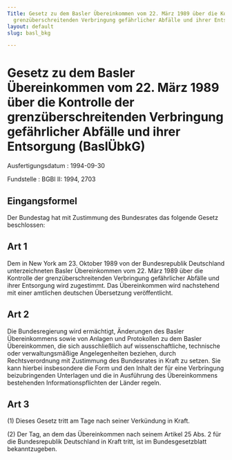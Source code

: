 ```yaml
---
Title: Gesetz zu dem Basler Übereinkommen vom 22. März 1989 über die Kontrolle der
  grenzüberschreitenden Verbringung gefährlicher Abfälle und ihrer Entsorgung
layout: default
slug: basl_bkg

---
```


# Gesetz zu dem Basler Übereinkommen vom 22. März 1989 über die Kontrolle der grenzüberschreitenden Verbringung gefährlicher Abfälle und ihrer Entsorgung (BaslÜbkG)

Ausfertigungsdatum
:   1994-09-30

Fundstelle
:   BGBl II: 1994, 2703



## Eingangsformel

Der Bundestag hat mit Zustimmung des Bundesrates das folgende Gesetz
beschlossen:


## Art 1

Dem in New York am 23. Oktober 1989 von der Bundesrepublik Deutschland
unterzeichneten Basler Übereinkommen vom 22. März 1989 über die
Kontrolle der grenzüberschreitenden Verbringung gefährlicher Abfälle
und ihrer Entsorgung wird zugestimmt. Das Übereinkommen wird
nachstehend mit einer amtlichen deutschen Übersetzung veröffentlicht.


## Art 2

Die Bundesregierung wird ermächtigt, Änderungen des Basler
Übereinkommens sowie von Anlagen und Protokollen zu dem Basler
Übereinkommen, die sich ausschließlich auf wissenschaftliche,
technische oder verwaltungsmäßige Angelegenheiten beziehen, durch
Rechtsverordnung mit Zustimmung des Bundesrates in Kraft zu setzen.
Sie kann hierbei insbesondere die Form und den Inhalt der für eine
Verbringung beizubringenden Unterlagen und die in Ausführung des
Übereinkommens bestehenden Informationspflichten der Länder regeln.


## Art 3

(1) Dieses Gesetz tritt am Tage nach seiner Verkündung in Kraft.

(2) Der Tag, an dem das Übereinkommen nach seinem Artikel 25 Abs. 2
für die Bundesrepublik Deutschland in Kraft tritt, ist im
Bundesgesetzblatt bekanntzugeben.

